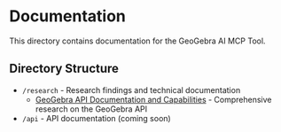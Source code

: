 # Documentation

This directory contains documentation for the GeoGebra AI MCP Tool.

## Directory Structure

- `/research` - Research findings and technical documentation
  - [GeoGebra API Documentation and Capabilities](research/geogebra-api-research.md) - Comprehensive research on the GeoGebra API
- `/api` - API documentation (coming soon)

